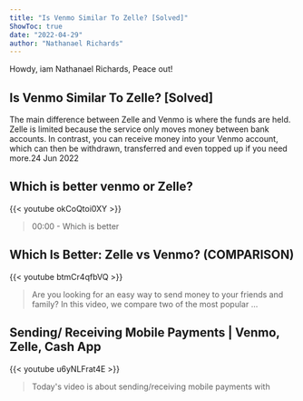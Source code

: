 ```yaml
---
title: "Is Venmo Similar To Zelle? [Solved]"
ShowToc: true 
date: "2022-04-29"
author: "Nathanael Richards" 
---
```


Howdy, iam Nathanael Richards, Peace out!
## Is Venmo Similar To Zelle? [Solved]
The main difference between Zelle and Venmo is where the funds are held. Zelle is limited because the service only moves money between bank accounts. In contrast, you can receive money into your Venmo account, which can then be withdrawn, transferred and even topped up if you need more.24 Jun 2022

## Which is better venmo or Zelle?
{{< youtube okCoQtoi0XY >}}
>00:00 - Which is better 

## Which Is Better: Zelle vs Venmo? (COMPARISON)
{{< youtube btmCr4qfbVQ >}}
>Are you looking for an easy way to send money to your friends and family? In this video, we compare two of the most popular ...

## Sending/ Receiving Mobile Payments | Venmo, Zelle, Cash App
{{< youtube u6yNLFrat4E >}}
>Today's video is about sending/receiving mobile payments with 

